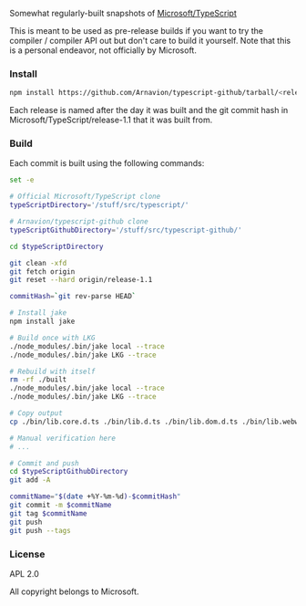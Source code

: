Somewhat regularly-built snapshots of [Microsoft/TypeScript](https://github.com/Microsoft/TypeScript)

This is meant to be used as pre-release builds if you want to try the compiler / compiler API out but don't care to build it yourself. Note that this is a personal endeavor, not officially by Microsoft.


### Install

``` sh
npm install https://github.com/Arnavion/typescript-github/tarball/<release name>
```

Each release is named after the day it was built and the git commit hash in Microsoft/TypeScript/release-1.1 that it was built from.


### Build

Each commit is built using the following commands:

```sh
set -e

# Official Microsoft/TypeScript clone
typeScriptDirectory='/stuff/src/typescript/'

# Arnavion/typescript-github clone
typeScriptGithubDirectory='/stuff/src/typescript-github/'

cd $typeScriptDirectory

git clean -xfd
git fetch origin
git reset --hard origin/release-1.1

commitHash=`git rev-parse HEAD`

# Install jake
npm install jake

# Build once with LKG
./node_modules/.bin/jake local --trace
./node_modules/.bin/jake LKG --trace

# Rebuild with itself
rm -rf ./built
./node_modules/.bin/jake local --trace
./node_modules/.bin/jake LKG --trace

# Copy output
cp ./bin/lib.core.d.ts ./bin/lib.d.ts ./bin/lib.dom.d.ts ./bin/lib.webworker.d.ts ./bin/tsc.js ./bin/typescriptServices.js ./bin/tsc $typeScriptGithubDirectory

# Manual verification here
# ...

# Commit and push
cd $typeScriptGithubDirectory
git add -A

commitName="$(date +%Y-%m-%d)-$commitHash"
git commit -m $commitName
git tag $commitName
git push
git push --tags
```


### License

APL 2.0

All copyright belongs to Microsoft.
